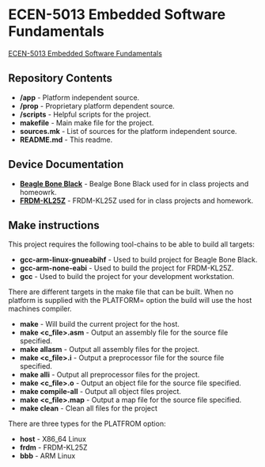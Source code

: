 ECEN-5013 Embedded Software Fundamentals
========================================

[ECEN-5013 Embedded Software Fundamentals](https://ecee.colorado.edu/academics/courses/ECEN_5013.html)

Repository Contents
-------------------

* **/app** - Platform independent source.
* **/prop** - Proprietary platform dependent source.
* **/scripts** - Helpful scripts for the project.
* **makefile** - Main make file for the project.
* **sources.mk** - List of sources for the platform independent source.
* **README.md** - This readme.

Device Documentation
--------------

* **[Beagle Bone Black](https://beagleboard.org/black)** - Bealge Bone Black used for in class projects and homeowrk. 
* **[FRDM-KL25Z](http://www.nxp.com/products/software-and-tools/hardware-development-tools/freedom-development-boards/freedom-development-platform-for-kinetis-kl14-kl15-kl24-kl25-mcus:FRDM-KL25Z?tid=vanFRDM-KL25Z)** - FRDM-KL25Z used for in class projects and homework.

Make instructions
------------

This project requires the following tool-chains to be able to build all targets:

* **gcc-arm-linux-gnueabihf** - Used to build project for Beagle Bone Black.
* **gcc-arm-none-eabi** - Used to build the project for FRDM-KL25Z.
* **gcc** - Used to build the project for your development workstation.

There are different targets in the make file that can be built.  When no platform is supplied with the PLATFORM=<platform> option the build will use the host machines compiler.

* **make** - Will build the current project for the host.
* **make <c_file>.asm** - Output an assembly file for the source file specified.
* **make allasm** - Output all assembly files for the project.
* **make <c_file>.i** - Output a preprocessor file for the source file specified.
* **make alli** - Output all preprocessor files for the project.
* **make <c_file>.o** - Output an object file for the source file specified.
* **make compile-all** - Output all object files project.
* **make <c_file>.map** - Output a map file for the source file specified.
* **make clean** - Clean all files for the project 

There are three types for the PLATFROM option:

* **host** - X86_64 Linux 
* **frdm** - FRDM-KL25Z 
* **bbb** - ARM Linux
